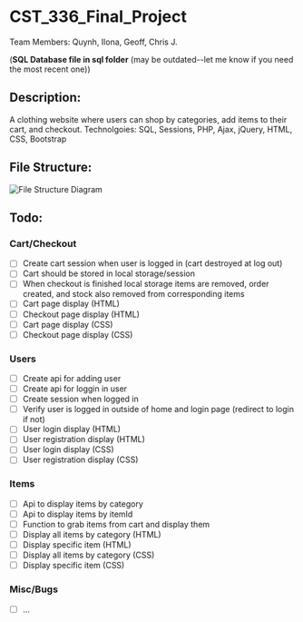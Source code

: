 # CST_336_Final_Project
Team Members: Quynh, Ilona, Geoff, Chris J.

(**SQL Database file in sql folder** (may be outdated--let me know if you need the most recent one))

## Description:
A clothing website where users can shop by categories, add items to their cart, and checkout. 
Technolgoies: SQL, Sessions, PHP, Ajax, jQuery, HTML, CSS, Bootstrap

## File Structure:
![File Structure Diagram](https://github.com/mongeo/CST_336_Final_Project/blob/master/FileStructure.PNG)

## Todo:
### Cart/Checkout
- [ ] Create cart session when user is logged in (cart destroyed at log out)
- [ ] Cart should be stored in local storage/session
- [ ] When checkout is finished local storage items are removed, order created, and stock also removed from corresponding items
- [ ] Cart page display (HTML)
- [ ] Checkout page display (HTML)
- [ ] Cart page display (CSS)
- [ ] Checkout page display (CSS)

### Users
- [ ] Create api for adding user
- [ ] Create api for loggin in user
- [ ] Create session when logged in
- [ ] Verify user is logged in outside of home and login page (redirect to login if not)
- [ ] User login display (HTML)
- [ ] User registration display (HTML)
- [ ] User login display (CSS)
- [ ] User registration display (CSS)

### Items
- [ ] Api to display items by category
- [ ] Api to display items by itemId
- [ ] Function to grab items from cart and display them
- [ ] Display all items by category (HTML)
- [ ] Display specific item (HTML)
- [ ] Display all items by category (CSS)
- [ ] Display specific item (CSS)

### Misc/Bugs
- [ ] ...
